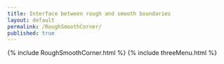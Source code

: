 ```yaml
---
title: Interface between rough and smooth boundaries
layout: default
permalink: /RoughSmoothCorner/
published: true
---
```


{% include RoughSmoothCorner.html %}
{% include threeMenu.html %}
